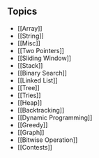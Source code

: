 ## Topics

- [[Array]]
- [[String]]
- [[Misc]]
- [[Two Pointers]]
- [[Sliding Window]]
- [[Stack]]
- [[Binary Search]]
- [[Linked List]]
- [[Tree]]
- [[Tries]]
- [[Heap]]
- [[Backtracking]]
- [[Dynamic Programming]]
- [[Greedy]]
- [[Graph]]
- [[Bitwise Operation]]
- [[Contests]]